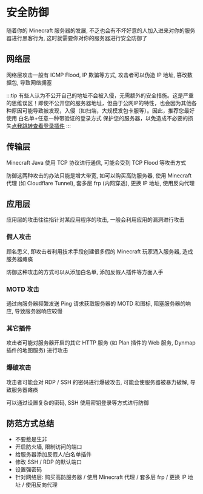 # 安全防御

随着你的 Minecraft 服务器的发展, 不乏也会有不坏好意的人加入进来对你的服务器进行黑客行为, 这时就需要你对你的服务器进行安全防御了

## 网络层

网络层攻击一般有 ICMP Flood, IP 欺骗等方式, 攻击者可以伪造 IP 地址, 篡改数据包, 导致网络拥塞

:::tip
有些人认为不公开自己的地址不会被入侵，无需额外的安全措施。这是严重的思维误区！即使不公开您的服务器地址，但由于公网IP的特性，也会因为其他各种原因可能导致被发现，入侵（如扫端，大规模发包卡服等）。因此，推荐您最好使用 白名单+任意一种带验证的登录方式 保护您的服务器，以免造成不必要的损失[点我跳转查看登录插件](https://mcrain.top/prepare-plugin/common-plugin.html#%E7%99%BB%E5%BD%95%E6%8F%92%E4%BB%B6-%E7%A6%BB%E7%BA%BF%E6%9C%8D%E5%BF%85%E8%A3%85)
:::

## 传输层

Minecraft Java 使用 TCP 协议进行通信, 可能会受到 TCP Flood 等攻击方式

防御这两种攻击的办法只能是增大带宽, 如可以购买高防服务器, 使用 Minecraft 代理 (如 Cloudflare Tunnel), 套多层 frp (内网穿透), 更换 IP 地址, 使用反向代理

## 应用层

应用层的攻击往往指针对某应用程序的攻击, 一般会利用应用的漏洞进行攻击

### 假人攻击

顾名思义, 即攻击者利用技术手段创建很多假的 Minecraft 玩家涌入服务器, 造成服务器瘫痪

防御这种攻击的方式可以从添加白名单, 添加反假人插件等方面入手

### MOTD 攻击

通过向服务器频繁发送 Ping 请求获取服务器的 MOTD 和图标, 阻塞服务器的响应, 导致服务器响应较慢

### 其它插件

攻击者可能对服务器开启的其它 HTTP 服务 (如 Plan 插件的 Web 服务, Dynmap 插件的地图服务) 进行攻击

### 爆破攻击

攻击者可能会对 RDP / SSH 的密码进行爆破攻击, 可能会使服务器被暴力破解, 导致服务器瘫痪

可以通过设置复杂的密码, SSH 使用密钥登录等方式进行防御

## 防范方式总结

- 不要惹是生非
- 开启防火墙, 限制访问的端口
- 给服务器添加反假人/白名单插件
- 修改 SSH / RDP 的默认端口
- 设置强密码
- 针对网络层: 购买高防服务器 / 使用 Minecraft 代理 / 套多层 frp / 更换 IP 地址 / 使用反向代理